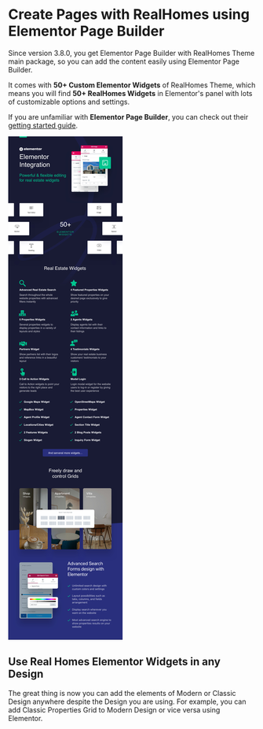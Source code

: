# Create Pages with RealHomes using Elementor Page Builder

Since version 3.8.0, you get Elementor Page Builder with RealHomes Theme main package, so you can add the content easily using Elementor Page Builder.

It comes with **50+ Custom Elementor Widgets** of RealHomes Theme, which means you will find **50+ RealHomes Widgets** in Elementor's panel with lots of customizable options and settings.

If you are unfamiliar with **Elementor Page Builder**, you can check out their [getting started guide](https://elementor.com/academy/getting-started-with-elementor/).

![RealHomes Elementor Widgets](images/elementor/realhomes-elementor-widgets.jpg)

## Use Real Homes Elementor Widgets in any Design

The great thing is now you can add the elements of Modern or Classic Design anywhere despite the Design you are using. For example, you can add Classic Properties Grid to Modern Design or vice versa using Elementor.